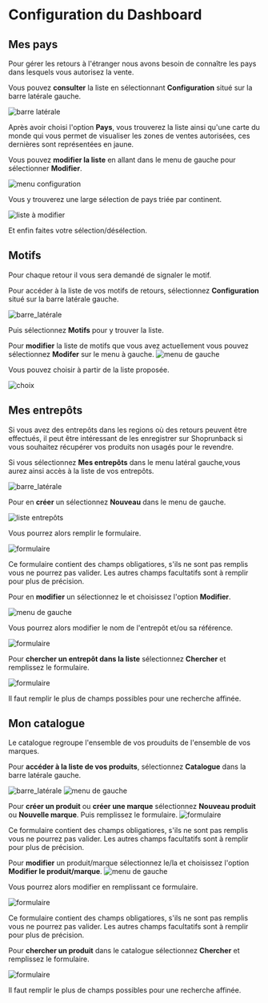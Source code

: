 # Configuration du Dashboard

## Mes pays

Pour gérer les retours à l'étranger nous avons besoin de connaître les pays dans lesquels vous autorisez la vente.

Vous pouvez **consulter** la liste en sélectionnant **Configuration** situé sur la barre latérale gauche.

![barre latérale](images/configuration/sidebar/menu_configuration.png)

Après avoir choisi l'option **Pays**, vous trouverez la liste ainsi qu'une carte du monde qui vous permet de visualiser les zones de ventes autorisées, ces dernières sont représentées en jaune.

Vous pouvez **modifier la liste** en allant dans le menu de gauche pour sélectionner **Modifier**.

![menu configuration](images/configuration/country/country_page.png)

Vous y trouverez une large sélection de pays triée par continent.

![liste à modifier](images/configuration/country/country_update.png)

Et enfin faites votre sélection/désélection.

## Motifs

Pour chaque retour il vous sera demandé de signaler le motif.

Pour accéder à la liste de vos motifs de retours, sélectionnez **Configuration** situé sur la barre latérale gauche.

![barre_latérale](images/configuration/sidebar/menu_configuration.png)

Puis sélectionnez **Motifs** pour y trouver la liste.

Pour **modifier** la liste de motifs que vous avez actuellement vous pouvez sélectionnez **Modifer** sur le menu à gauche.
![menu de gauche](images/configuration/reason/reason_page.png)

Vous pouvez choisir à partir de la liste proposée.

![choix](images/configuration/reason/reason_update.png)


## Mes entrepôts

Si vous avez des entrepôts dans les regions où des retours peuvent être effectués, il peut être intéressant de les enregistrer sur Shoprunback si vous souhaitez récupérer vos produits non usagés pour le revendre.

Si vous sélectionnez **Mes entrepôts** dans le menu latéral gauche,vous aurez ainsi accès à la liste de vos entrepôts. 

![barre_latérale](images/configuration/sidebar/entrepots.png)

Pour en **créer** un sélectionnez **Nouveau** dans le menu de gauche.

![liste entrepôts](images/configuration/warehouse/warehouse_page.png)

Vous pourrez alors remplir le formulaire. 

![formulaire](images/configuration/warehouse/warehouse_new.png)

Ce formulaire contient des champs obligatiores, s'ils ne sont pas remplis vous ne pourrez pas valider. Les autres champs facultatifs sont à remplir pour plus de précision.

Pour en **modifier** un sélectionnez le et choisissez l'option **Modifier**.

![menu de gauche](images/configuration/warehouse/warehouse_page.png)

Vous pourrez alors modifier le nom de l'entrepôt et/ou sa référence.

![formulaire](images/configuration/warehouse/warehouse_update.png)

Pour **chercher un entrepôt dans la liste** sélectionnez **Chercher** et remplissez le formulaire.

![formulaire](images/configuration/warehouse/warehouse_search.png)

Il faut remplir le plus de champs possibles pour une recherche affinée.

## Mon catalogue

Le catalogue regroupe l'ensemble de vos prouduits de l'ensemble de vos marques.

Pour **accéder à la liste de vos produits**, sélectionnez **Catalogue** dans la barre latérale gauche.

![barre_latérale](images/configuration/sidebar/catalogue.png)
![menu de gauche](images/configuration/catalog/catalog_page.png)

Pour **créer un produit** ou **créer une marque** sélectionnez **Nouveau produit** ou **Nouvelle marque**. 
Puis remplissez le formulaire.
![formulaire](images/configuration/catalog/catalog_new.png)

Ce formulaire contient des champs obligatiores, s'ils ne sont pas remplis vous ne pourrez pas valider. Les autres champs facultatifs sont à remplir pour plus de précision.

Pour **modifier** un produit/marque sélectionnez le/la et choisissez l'option **Modifier le produit/marque**.
![menu de gauche](images/configuration/catalog/product.png)

Vous pourrez alors modifier en remplissant ce formulaire.

![formulaire](images/configuration/catalog/catalog_update.png)

Ce formulaire contient des champs obligatiores, s'ils ne sont pas remplis vous ne pourrez pas valider. Les autres champs facultatifs sont à remplir pour plus de précision.

Pour **chercher un produit** dans le catalogue sélectionnez **Chercher** et remplissez le formulaire.

![formulaire](images/configuration/catalog/catalog_search.png)

Il faut remplir le plus de champs possibles pour une recherche affinée.
